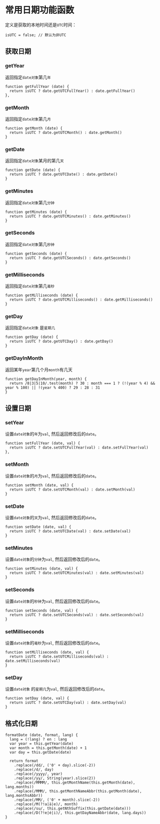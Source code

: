 # 常用日期功能函数

定义是获取的本地时间还是` UTC `时间：

```
isUTC = false; // 默认为非UTC
```

## 获取日期

### getYear

返回指定` date对象 `第几` 年 `

```
function getFullYear (date) {
  return isUTC ? date.getUTCFullYear() : date.getFullYear()
},
```

### getMonth

返回指定` date对象 `第几` 月 `

```
function getMonth (date) {
  return isUTC ? date.getUTCMonth() : date.getMonth()
}
```

### getDate

返回指定` date对象 `某月的第几` 天 `

```
function getDate (date) {
  return isUTC ? date.getUTCDate() : date.getDate()
}
```

### getMinutes

返回指定` date对象 `第几` 分钟 `

```
function getMinutes (date) {
  return isUTC ? date.getUTCMinutes() : date.getMinutes()
}
```

### getSeconds

返回指定` date对象 `第几` 秒钟 `

```
function getSeconds (date) {
  return isUTC ? date.getUTCSeconds() : date.getSeconds()
}
```

### getMilliseconds

返回指定` date对象 `第几` 毫秒 `

```
function getMilliseconds (date) {
  return isUTC ? date.getUTCMilliseconds() : date.getMilliseconds()
}
```

### getDay

返回指定` date对象 ` 是` 星期几 `

```
function getDay (date) {
  return isUTC ? date.getUTCDay() : date.getDay()
}
```

### getDayInMonth

返回某年` year `第几个月` month `有几天

```
function getDayInMonth(year, month) {
  return /8|3|5|10/.test(month) ? 30 : month === 1 ? (!(year % 4) && year % 100) || !(year % 400) ? 29 : 28 : 31
}
```

## 设置日期

### setYear

设置` date对象 `的` 年 `为` val `, 然后返回修改后的` date `。

```
function setFullYear (date, val) {
  return isUTC ? date.setUTCFullYear(val) : date.setFullYear(val)
},
```

### setMonth

设置` date对象 `的` 月 `为` val `, 然后返回修改后的` date `。

```
function setMonth (date, val) {
  return isUTC ? date.setUTCMonth(val) : date.setMonth(val)
}
```

### setDate

设置` date对象 `的` 天 `为` val `, 然后返回修改后的` date `。

```
function setDate (date, val) {
  return isUTC ? date.setUTCDate(val) : date.setDate(val)
}
```

### setMinutes

设置` date对象 `的` 分钟 `为` val `, 然后返回修改后的` date `。

```
function setMinutes (date, val) {
  return isUTC ? date.setUTCMinutes(val) : date.setMinutes(val)
}
```

### setSeconds

设置` date对象 `的` 秒钟 `为` val `, 然后返回修改后的` date `。

```
function setSeconds (date, val) {
  return isUTC ? date.setUTCSeconds(val) : date.setSeconds(val)
}
```

### setMilliseconds

设置` date对象 `的` 毫秒 `为` val `, 然后返回修改后的` date `。

```
function setMilliseconds (date, val) {
  return isUTC ? date.setUTCMilliseconds(val) : date.setMilliseconds(val)
}
```

### setDay

设置` date对象 ` 的` 星期几 `为` val `, 然后返回修改后的` date `。

```
function setDay (date, val) {
  return isUTC ? date.setUTCDay(val) : date.setDay(val)
}
```

## 格式化日期

```
formatDate (date, format, lang) {
  lang = (!lang) ? en : lang
  var year = this.getYear(date)
  var month = this.getMonth(date) + 1
  var day = this.getDate(date)

  return format
    .replace(/dd/, ('0' + day).slice(-2))
    .replace(/d/, day)
    .replace(/yyyy/, year)
    .replace(/yy/, String(year).slice(2))
    .replace(/MMMM/, this.getMonthName(this.getMonth(date), lang.months))
    .replace(/MMM/, this.getMonthNameAbbr(this.getMonth(date), lang.monthsAbbr))
    .replace(/MM/, ('0' + month).slice(-2))
    .replace(/M(?!a|ä|e)/, month)
    .replace(/su/, this.getNthSuffix(this.getDate(date)))
    .replace(/D(?!e|é|i)/, this.getDayNameAbbr(date, lang.days))
}
```